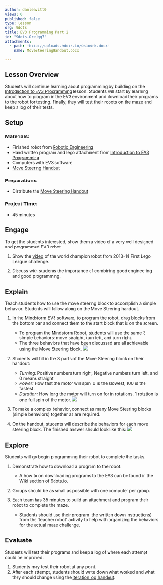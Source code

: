 ```yaml
---
author: danleavitt0
views: 0
published: false
type: lesson
org: 9dots
title: EV3 Programming Part 2
id: "9dots-OreUqq7"
attachments: 
  - path: "http://uploads.9dots.io/Os1oGrk.docx"
    name: MoveSteeringHandout.docx

---
```


## Lesson Overview
Students will continue learning about programming by building on the [Introduction to EV3 Programming](http://www.9dots.io/9dots/OiQXe4e) lesson. Students will start by learning about how to program in the EV3 environment and download their programs to the robot for testing. Finally, they will test their robots on the maze and keep a log of their tests. 

## Setup

### Materials:

- Finished robot from [Robotic Engineering](http://www.9dots.io/9dots/OJ8iMiY)
- Hand written program and lego attachment from [Introduction to EV3 Programming](http://www.9dots.io/9dots/OiQXe4e)
- Computers with EV3 software
- [Move Steering Handout](http://uploads.9dots.io/Os1oGrk.docx)

### Preparations:

- Distribute the [Move Steering Handout](http://uploads.9dots.io/Os1oGrk.docx)

### Project Time:

- 45 minutes

## Engage
To get the students interested, show them a video of a very well designed and programmed EV3 robot.

1. Show the [video](https://www.youtube.com/watch?v=wzDjg595AiU) of the world champion robot from 2013-14 First Lego League challenge.

2. Discuss with students the importance of combining good engineering and good programming.

## Explain 
Teach students how to use the move steering block to accomplish a simple behavior. Students will follow along on the Move Steering handout.

1. In the Mindstorm EV3 software, to program the robot, drag blocks from the bottom bar and connect them to the start block that is on the screen. 
	- To program the Mindstorm Robot, students will use the same 3 simple behaviors; move straight, turn left, and turn right. 
	- The three behaviors that have been discussed are all achievable using the Move Steering block.
![](http://uploads.9dots.io/OiQbdRA_md.jpg) 

2. Students will fill in the 3 parts of the Move Steering block on their handout:
	- *Turning:* Positive numbers turn right, Negative numbers turn left, and 0 means straight.
	- *Power:* How fast the motor will spin. 0 is the slowest; 100 is the fastest.
	- *Duration:* How long the motor will turn on for in rotations. 1 rotation is one full spin of the motor.
![](http://uploads.9dots.io/OiQc16D_md.jpg) 

3. To make a complex behavior, connect as many Move Steering blocks (simple behaviors) together as are required.

4. On the handout, students will describe the behaviors for each move steering block. The finished answer should look like this:
![](http://uploads.9dots.io/OiQcewv_md.jpg) 

## Explore
Students will go begin programming their robot to complete the tasks.

1. Demonstrate how to download a program to the robot. 
	- A how to on downloading programs to the EV3 can be found in the Wiki section of 9dots.io.

2. Groups should be as small as possible with one computer per group. 

3. Each team has 35 minutes to build an attachment and program their robot to complete the maze. 
	- Students should use their program (the written down instructions) from the ‘teacher robot’ activity to help with organizing the behaviors for the actual maze challenge.

## Evaluate
Students will test their programs and keep a log of where each attempt could be improved.

1. Students may test their robot at any point. 
2. After each attempt, students should write down what worked and what they should change using the [iteration log handout]().
